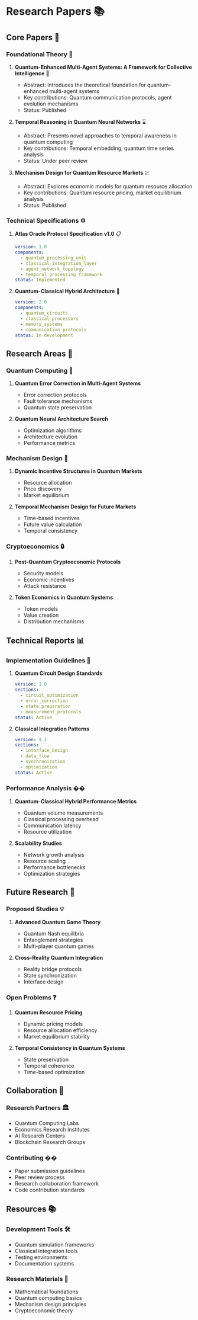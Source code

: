 # Research Papers 📚

## Core Papers 📖

### Foundational Theory 🔬
1. **Quantum-Enhanced Multi-Agent Systems: A Framework for Collective Intelligence** 🧠
   - Abstract: Introduces the theoretical foundation for quantum-enhanced multi-agent systems
   - Key contributions: Quantum communication protocols, agent evolution mechanisms
   - Status: Published

2. **Temporal Reasoning in Quantum Neural Networks** ⌛
   - Abstract: Presents novel approaches to temporal awareness in quantum computing
   - Key contributions: Temporal embedding, quantum time series analysis
   - Status: Under peer review

3. **Mechanism Design for Quantum Resource Markets** 💹
   - Abstract: Explores economic models for quantum resource allocation
   - Key contributions: Quantum resource pricing, market equilibrium analysis
   - Status: Published

### Technical Specifications ⚙️

1. **Atlas Oracle Protocol Specification v1.0** 📋
   ```yaml
   version: 1.0
   components:
     - quantum_processing_unit
     - classical_integration_layer
     - agent_network_topology
     - temporal_processing_framework
   status: Implemented
   ```

2. **Quantum-Classical Hybrid Architecture** 🔄
   ```yaml
   version: 2.0
   components:
     - quantum_circuits
     - classical_processors
     - memory_systems
     - communication_protocols
   status: In development
   ```

## Research Areas 🎯

### Quantum Computing 💫
1. **Quantum Error Correction in Multi-Agent Systems**
   - Error correction protocols
   - Fault tolerance mechanisms
   - Quantum state preservation

2. **Quantum Neural Architecture Search**
   - Optimization algorithms
   - Architecture evolution
   - Performance metrics

### Mechanism Design 🎨
1. **Dynamic Incentive Structures in Quantum Markets**
   - Resource allocation
   - Price discovery
   - Market equilibrium

2. **Temporal Mechanism Design for Future Markets**
   - Time-based incentives
   - Future value calculation
   - Temporal consistency

### Cryptoeconomics 🔒
1. **Post-Quantum Cryptoeconomic Protocols**
   - Security models
   - Economic incentives
   - Attack resistance

2. **Token Economics in Quantum Systems**
   - Token models
   - Value creation
   - Distribution mechanisms

## Technical Reports 📊

### Implementation Guidelines 📝
1. **Quantum Circuit Design Standards**
   ```yaml
   version: 1.0
   sections:
     - circuit_optimization
     - error_correction
     - state_preparation
     - measurement_protocols
   status: Active
   ```

2. **Classical Integration Patterns**
   ```yaml
   version: 1.1
   sections:
     - interface_design
     - data_flow
     - synchronization
     - optimization
   status: Active
   ```

### Performance Analysis ��
1. **Quantum-Classical Hybrid Performance Metrics**
   - Quantum volume measurements
   - Classical processing overhead
   - Communication latency
   - Resource utilization

2. **Scalability Studies**
   - Network growth analysis
   - Resource scaling
   - Performance bottlenecks
   - Optimization strategies

## Future Research 🚀

### Proposed Studies 💡
1. **Advanced Quantum Game Theory**
   - Quantum Nash equilibria
   - Entanglement strategies
   - Multi-player quantum games

2. **Cross-Reality Quantum Integration**
   - Reality bridge protocols
   - State synchronization
   - Interface design

### Open Problems ❓
1. **Quantum Resource Pricing**
   - Dynamic pricing models
   - Resource allocation efficiency
   - Market equilibrium stability

2. **Temporal Consistency in Quantum Systems**
   - State preservation
   - Temporal coherence
   - Time-based optimization

## Collaboration 🤝

### Research Partners 🏛️
- Quantum Computing Labs
- Economics Research Institutes
- AI Research Centers
- Blockchain Research Groups

### Contributing ��
- Paper submission guidelines
- Peer review process
- Research collaboration framework
- Code contribution standards

## Resources 📚

### Development Tools 🛠️
- Quantum simulation frameworks
- Classical integration tools
- Testing environments
- Documentation systems

### Research Materials 📖
- Mathematical foundations
- Quantum computing basics
- Mechanism design principles
- Cryptoeconomic theory 